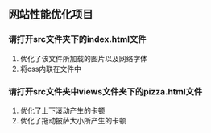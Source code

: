 ## 网站性能优化项目

### 请打开src文件夹下的index.html文件

1. 优化了该文件所加载的图片以及网络字体
2. 将css内联在文件中

### 请打开src文件夹中views文件夹下的pizza.html文件

1. 优化了上下滚动产生的卡顿
2. 优化了拖动披萨大小所产生的卡顿

